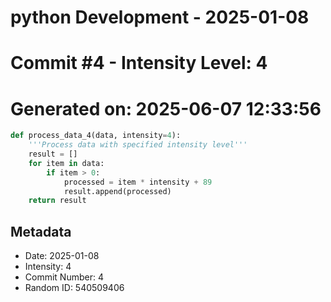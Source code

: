 ﻿# python Development - 2025-01-08
# Commit #4 - Intensity Level: 4
# Generated on: 2025-06-07 12:33:56
```python
def process_data_4(data, intensity=4):
    '''Process data with specified intensity level'''
    result = []
    for item in data:
        if item > 0:
            processed = item * intensity + 89
            result.append(processed)
    return result
```
## Metadata
- Date: 2025-01-08
- Intensity: 4
- Commit Number: 4
- Random ID: 540509406

